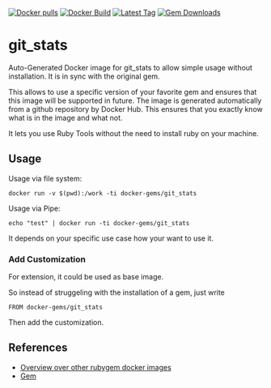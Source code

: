 [![Docker pulls](https://img.shields.io/docker/pulls/rubygem/git_stats.svg)](https://hub.docker.com/r/rubygem/git_stats/)
[![Docker Build](https://img.shields.io/docker/automated/rubygem/git_stats.svg)](https://hub.docker.com/r/rubygem/git_stats/)
[![Latest Tag](https://img.shields.io/github/tag/docker-rubygem/git_stats.svg)](https://hub.docker.com/r/rubygem/git_stats/)
[![Gem Downloads](https://img.shields.io/gem/dt/git_stats.svg)](https://rubygems.org/gems/git_stats/)
# git_stats

Auto-Generated Docker image for git_stats to allow simple usage without installation.
It is in sync with the original gem.

This allows to use a specific version of your favorite gem and ensures that this image will be supported in future.
The image is generated automatically from a github repository by Docker Hub.
This ensures that you exactly know what is in the image and what not.

It lets you use Ruby Tools without the need to install ruby on your machine.

## Usage

Usage via file system:

`docker run -v $(pwd):/work -ti docker-gems/git_stats`

Usage via Pipe:

`echo "test" | docker run -ti docker-gems/git_stats`

It depends on your specific use case how your want to use it.

### Add Customization

For extension, it could be used as base image.

So instead of struggeling with the installation of a gem, just write

`FROM docker-gems/git_stats`

Then add the customization.

## References

 - [Overview over other rubygem docker images](https://github.com/thinkbot/docker-rubygem)
 - [Gem](https://rubygems.org/gems/git_stats/)
